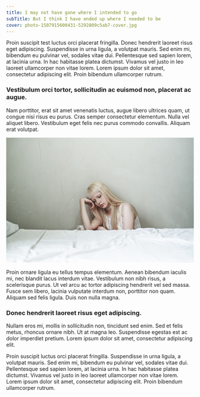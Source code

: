 ```yaml
---
title: I may not have gone where I intended to go
subTitle: But I think I have ended up where I needed to be
cover: photo-1507915600431-5292809c5ab7-cover.jpg
---
```


Proin suscipit test luctus orci placerat fringilla. Donec hendrerit laoreet risus eget adipiscing. Suspendisse in urna ligula, a volutpat mauris. Sed enim mi, bibendum eu pulvinar vel, sodales vitae dui. Pellentesque sed sapien lorem, at lacinia urna. In hac habitasse platea dictumst. Vivamus vel justo in leo laoreet ullamcorper non vitae lorem. Lorem ipsum dolor sit amet, consectetur adipiscing elit. Proin bibendum ullamcorper rutrum.

### Vestibulum orci tortor, sollicitudin ac euismod non, placerat ac augue.

Nam porttitor, erat sit amet venenatis luctus, augue libero ultrices quam, ut congue nisi risus eu purus. Cras semper consectetur elementum. Nulla vel aliquet libero. Vestibulum eget felis nec purus commodo convallis. Aliquam erat volutpat.

![unsplash.com](./photo-1507915600431-5292809c5ab7.jpg)

Proin ornare ligula eu tellus tempus elementum. Aenean bibendum iaculis mi, nec blandit lacus interdum vitae. Vestibulum non nibh risus, a scelerisque purus. Ut vel arcu ac tortor adipiscing hendrerit vel sed massa. Fusce sem libero, lacinia vulputate interdum non, porttitor non quam. Aliquam sed felis ligula. Duis non nulla magna.

### Donec hendrerit laoreet risus eget adipiscing.

Nullam eros mi, mollis in sollicitudin non, tincidunt sed enim. Sed et felis metus, rhoncus ornare nibh. Ut at magna leo. Suspendisse egestas est ac dolor imperdiet pretium. Lorem ipsum dolor sit amet, consectetur adipiscing elit.

Proin suscipit luctus orci placerat fringilla. Suspendisse in urna ligula, a volutpat mauris. Sed enim mi, bibendum eu pulvinar vel, sodales vitae dui. Pellentesque sed sapien lorem, at lacinia urna. In hac habitasse platea dictumst. Vivamus vel justo in leo laoreet ullamcorper non vitae lorem. Lorem ipsum dolor sit amet, consectetur adipiscing elit. Proin bibendum ullamcorper rutrum.
